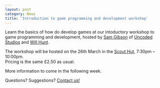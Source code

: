 ```yaml
---
layout: post
category: News
title: 'Introduction to game programming and development workshop'
---
```


Learn the basics of how do develop games at our intoductory workshop to game programming and development, hosted by [Sam Gibson](/members/figglewatts) of [Uncoded Studios](http://uncodedstudios.co.uk) and [Will Hunt](/members/halfshot).

The workshop will be hosted on the 26th March in the [Scout Hut](/contact), 7:30pm – 10:00pm.  
Pricing is the same £2.50 as usual.  

More information to come in the following week.  

Questions? Suggestions? [Contact us!](/contact)